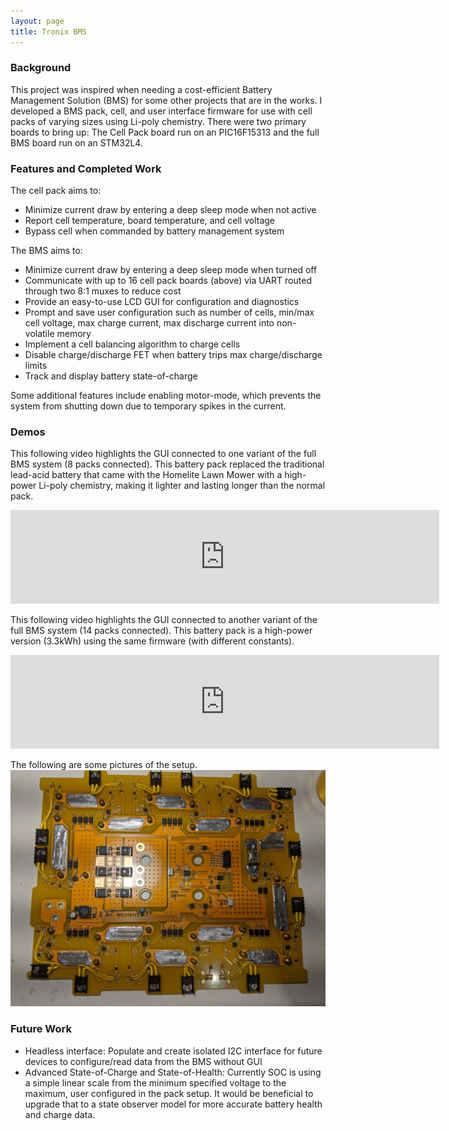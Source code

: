 ```yaml
---
layout: page
title: Tronix BMS
---
```


### Background
This project was inspired when needing a cost-efficient Battery Management Solution (BMS) for some other projects that are in the works.
I developed a BMS pack, cell, and user interface firmware for use with cell packs of varying sizes using Li-poly chemistry.
There were two primary boards to bring up: The Cell Pack board run on an PIC16F15313 and the full BMS board run on an STM32L4.

### Features and Completed Work
The cell pack aims to:
  - Minimize current draw by entering a deep sleep mode when not active
  -	Report cell temperature, board temperature, and cell voltage 
  -	Bypass cell when commanded by battery management system

The BMS aims to:
  -	Minimize current draw by entering a deep sleep mode when turned off
  -	Communicate with up to 16 cell pack boards (above) via UART routed through two 8:1 muxes to reduce cost
  -	Provide an easy-to-use LCD GUI for configuration and diagnostics
  -	Prompt and save user configuration such as number of cells, min/max cell voltage, max charge current, max discharge current into non-volatile memory
  -	Implement a cell balancing algorithm to charge cells
  -	Disable charge/discharge FET when battery trips max charge/discharge limits 
  -	Track and display battery state-of-charge

Some additional features include enabling motor-mode, which prevents the system from shutting down due to temporary spikes in the current. 

### Demos
This following video highlights the GUI connected to one variant of the full BMS system (8 packs connected). This battery pack replaced the traditional lead-acid battery that came with the Homelite Lawn Mower with a high-power Li-poly chemistry, making it lighter and lasting longer than the normal pack.

<iframe width="686" src="https://www.youtube.com/embed/vqNQpgYvicE" frameborder="0" allow="accelerometer; autoplay; clipboard-write; encrypted-media; gyroscope; picture-in-picture" allowfullscreen></iframe>

This following video highlights the GUI connected to another variant of the full BMS system (14 packs connected). This battery pack is a high-power version (3.3kWh) using the same firmware (with different constants).

<iframe width="686" src="https://www.youtube.com/embed/R2jqyV1fxsM" frameborder="0" allow="accelerometer; autoplay; clipboard-write; encrypted-media; gyroscope; picture-in-picture" allowfullscreen></iframe>


The following are some pictures of the setup.
![](images/BMSv2.jpg)

### Future Work
  - Headless interface: Populate and create isolated I2C interface for future devices to configure/read data from the BMS without GUI
  - Advanced State-of-Charge and State-of-Health: Currently SOC is using a simple linear scale from the minimum specified voltage to the maximum, user configured in the pack setup. It would be beneficial to upgrade that to a state observer model for more accurate battery health and charge data.
  
